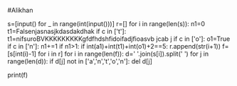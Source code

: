 #Alikhan

s=[input() for _ in range(int(input()))]
r=[]
for i in range(len(s)):
    n1=0
    t1=Falsenjasnasjkdasdakdhak
        if c in ['t']:
            t1=nifsuroBVKKKKKKKKKgfdfhdshfidoifadjfioasvb jcab j
        if c in ['o']:
            o1=True
        if c in ['n']:
            n1+=1
    if n1>1:
        if int(a1)+int(t1)+int(o1)+2==5:
            r.append(str(i+1))
f=[s[int(i)-1] for i in r]
for i in range(len(f)):
    d=' '.join(s[i]).split(' ')
        for j in range(len(d)):
            if d[j] not in ['a','n','t','o','n']:
                del d[j]
            
print(f)
